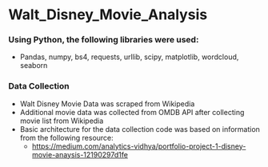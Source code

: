 # Walt_Disney_Movie_Analysis

### Using Python, the following libraries were used:

* Pandas, numpy, bs4, requests, urllib, scipy, matplotlib, wordcloud, seaborn

### Data Collection
* Walt Disney Movie Data was scraped from Wikipedia
* Additional movie data was collected from OMDB API after collecting movie list from Wikipedia
* Basic architecture for the data collection code was based on information from the following resource: 
  * https://medium.com/analytics-vidhya/portfolio-project-1-disney-movie-anaysis-12190297d1fe
